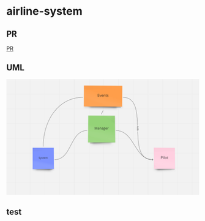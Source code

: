 # airline-system


## PR 

[PR](https://github.com/ft7e/airline-system/pull/2)

## UML

![pic](images/UML.png)


## test

